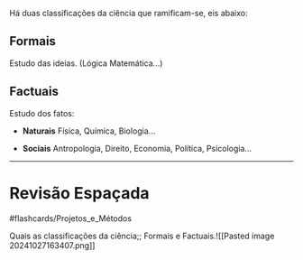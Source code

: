 Há duas classificações da ciência que ramificam-se, eis abaixo:

## Formais
Estudo das ideias. 
(Lógica Matemática...)

## Factuais
Estudo dos fatos:
- **Naturais**
Física, Química, Biologia...

- **Sociais**
Antropologia, Direito, Economia, Política, Psicologia...

---
# Revisão Espaçada
#flashcards/Projetos_e_Métodos 

Quais as classificações da ciência;; Formais e Factuais.![[Pasted image 20241027163407.png]]